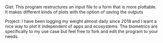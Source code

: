 Gist:
This program restructures an input file to a form that is more plottable.
It makes different kinds of plots with the option of saving the outputs

Project:
I have been logging my weight almost daily since 2018 and I want a nice way to plot it independent of apps and ecosystems. The biometrics are specifically to my use case but feel free to fork and edit the program to your needs.